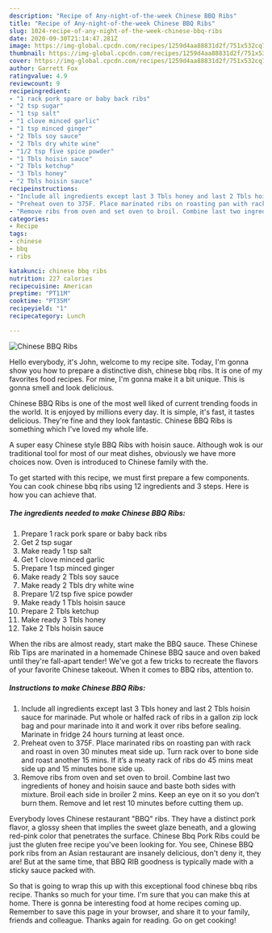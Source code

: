 ```yaml
---
description: "Recipe of Any-night-of-the-week Chinese BBQ Ribs"
title: "Recipe of Any-night-of-the-week Chinese BBQ Ribs"
slug: 1024-recipe-of-any-night-of-the-week-chinese-bbq-ribs
date: 2020-09-30T21:14:47.281Z
image: https://img-global.cpcdn.com/recipes/1259d4aa88831d2f/751x532cq70/chinese-bbq-ribs-recipe-main-photo.jpg
thumbnail: https://img-global.cpcdn.com/recipes/1259d4aa88831d2f/751x532cq70/chinese-bbq-ribs-recipe-main-photo.jpg
cover: https://img-global.cpcdn.com/recipes/1259d4aa88831d2f/751x532cq70/chinese-bbq-ribs-recipe-main-photo.jpg
author: Garrett Fox
ratingvalue: 4.9
reviewcount: 9
recipeingredient:
- "1 rack pork spare or baby back ribs"
- "2 tsp sugar"
- "1 tsp salt"
- "1 clove minced garlic"
- "1 tsp minced ginger"
- "2 Tbls soy sauce"
- "2 Tbls dry white wine"
- "1/2 tsp five spice powder"
- "1 Tbls hoisin sauce"
- "2 Tbls ketchup"
- "3 Tbls honey"
- "2 Tbls hoisin sauce"
recipeinstructions:
- "Include all ingredients except last 3 Tbls honey and last 2 Tbls hoisin sauce for marinade. Put whole or halfed rack of ribs in a gallon zip lock bag and pour marinade into it and work it over ribs before sealing. Marinate in fridge 24 hours turning at least once."
- "Preheat oven to 375F. Place marinated ribs on roasting pan with rack and roast in oven 30 minutes meat side up. Turn rack over to bone side and roast another 15 mins. If it’s a meaty rack of ribs do 45 mins meat side up and 15 minutes bone side up."
- "Remove ribs from oven and set oven to broil. Combine last two ingredients of honey and hoisin sauce and baste both sides with mixture. Broil each side in broiler 2 mins. Keep an eye on it so you don’t burn them. Remove and let rest 10 minutes before cutting them up."
categories:
- Recipe
tags:
- chinese
- bbq
- ribs

katakunci: chinese bbq ribs 
nutrition: 227 calories
recipecuisine: American
preptime: "PT11M"
cooktime: "PT35M"
recipeyield: "1"
recipecategory: Lunch

---
```



![Chinese BBQ Ribs](https://img-global.cpcdn.com/recipes/1259d4aa88831d2f/751x532cq70/chinese-bbq-ribs-recipe-main-photo.jpg)

Hello everybody, it's John, welcome to my recipe site. Today, I'm gonna show you how to prepare a distinctive dish, chinese bbq ribs. It is one of my favorites food recipes. For mine, I'm gonna make it a bit unique. This is gonna smell and look delicious.

Chinese BBQ Ribs is one of the most well liked of current trending foods in the world. It is enjoyed by millions every day. It is simple, it's fast, it tastes delicious. They're fine and they look fantastic. Chinese BBQ Ribs is something which I've loved my whole life.

A super easy Chinese style BBQ Ribs with hoisin sauce. Although wok is our traditional tool for most of our meat dishes, obviously we have more choices now. Oven is introduced to Chinese family with the.


To get started with this recipe, we must first prepare a few components. You can cook chinese bbq ribs using 12 ingredients and 3 steps. Here is how you can achieve that.

<!--inarticleads1-->

##### The ingredients needed to make Chinese BBQ Ribs:

1. Prepare 1 rack pork spare or baby back ribs
1. Get 2 tsp sugar
1. Make ready 1 tsp salt
1. Get 1 clove minced garlic
1. Prepare 1 tsp minced ginger
1. Make ready 2 Tbls soy sauce
1. Make ready 2 Tbls dry white wine
1. Prepare 1/2 tsp five spice powder
1. Make ready 1 Tbls hoisin sauce
1. Prepare 2 Tbls ketchup
1. Make ready 3 Tbls honey
1. Take 2 Tbls hoisin sauce


When the ribs are almost ready, start make the BBQ sauce. These Chinese Rib Tips are marinated in a homemade Chinese BBQ sauce and oven baked until they&#39;re fall-apart tender! We&#39;ve got a few tricks to recreate the flavors of your favorite Chinese takeout. When it comes to BBQ ribs, attention to. 

<!--inarticleads2-->

##### Instructions to make Chinese BBQ Ribs:

1. Include all ingredients except last 3 Tbls honey and last 2 Tbls hoisin sauce for marinade. Put whole or halfed rack of ribs in a gallon zip lock bag and pour marinade into it and work it over ribs before sealing. Marinate in fridge 24 hours turning at least once.
1. Preheat oven to 375F. Place marinated ribs on roasting pan with rack and roast in oven 30 minutes meat side up. Turn rack over to bone side and roast another 15 mins. If it’s a meaty rack of ribs do 45 mins meat side up and 15 minutes bone side up.
1. Remove ribs from oven and set oven to broil. Combine last two ingredients of honey and hoisin sauce and baste both sides with mixture. Broil each side in broiler 2 mins. Keep an eye on it so you don’t burn them. Remove and let rest 10 minutes before cutting them up.


Everybody loves Chinese restaurant &#34;BBQ&#34; ribs. They have a distinct pork flavor, a glossy sheen that implies the sweet glaze beneath, and a glowing red-pink color that penetrates the surface. Chinese Bbq Pork Ribs could be just the gluten free recipe you&#39;ve been looking for. You see, Chinese BBQ pork ribs from an Asian restaurant are insanely delicious, don&#39;t deny it, they are! But at the same time, that BBQ RIB goodness is typically made with a sticky sauce packed with. 

So that is going to wrap this up with this exceptional food chinese bbq ribs recipe. Thanks so much for your time. I'm sure that you can make this at home. There is gonna be interesting food at home recipes coming up. Remember to save this page in your browser, and share it to your family, friends and colleague. Thanks again for reading. Go on get cooking!
